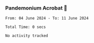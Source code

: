 ### Pandemonium Acrobat 🤸

<!--START_SECTION:waka-->

```all_time
From: 04 June 2024 - To: 11 June 2024

Total Time: 0 secs

No activity tracked
```

<!--END_SECTION:waka-->
